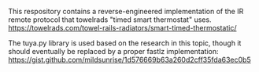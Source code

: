This respository contains a reverse-engineered implementation of the IR remote protocol that towelrads "timed smart thermostat" uses.
https://towelrads.com/towel-rails-radiators/smart-timed-thermostatic/

The tuya.py library is used based on the research in this topic, though it should eventually be replaced by a proper fastlz implementation:
https://gist.github.com/mildsunrise/1d576669b63a260d2cff35fda63ec0b5 
